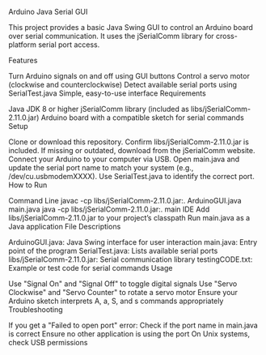 Arduino Java Serial GUI

This project provides a basic Java Swing GUI to control an Arduino board over serial communication. It uses the jSerialComm library for cross-platform serial port access.

Features

Turn Arduino signals on and off using GUI buttons
Control a servo motor (clockwise and counterclockwise)
Detect available serial ports using SerialTest.java
Simple, easy-to-use interface
Requirements

Java JDK 8 or higher
jSerialComm library (included as libs/jSerialComm-2.11.0.jar)
Arduino board with a compatible sketch for serial commands
Setup

Clone or download this repository.
Confirm libs/jSerialComm-2.11.0.jar is included. If missing or outdated, download from the jSerialComm website.
Connect your Arduino to your computer via USB.
Open main.java and update the serial port name to match your system (e.g., /dev/cu.usbmodemXXXX).
Use SerialTest.java to identify the correct port.
How to Run

Command Line
javac -cp libs/jSerialComm-2.11.0.jar:. ArduinoGUI.java main.java
java -cp libs/jSerialComm-2.11.0.jar:. main
IDE
Add libs/jSerialComm-2.11.0.jar to your project’s classpath
Run main.java as a Java application
File Descriptions

ArduinoGUI.java: Java Swing interface for user interaction
main.java: Entry point of the program
SerialTest.java: Lists available serial ports
libs/jSerialComm-2.11.0.jar: Serial communication library
testingCODE.txt: Example or test code for serial commands
Usage

Use "Signal On" and "Signal Off" to toggle digital signals
Use "Servo Clockwise" and "Servo Counter" to rotate a servo motor
Ensure your Arduino sketch interprets A, a, S, and s commands appropriately
Troubleshooting

If you get a "Failed to open port" error:
Check if the port name in main.java is correct
Ensure no other application is using the port
On Unix systems, check USB permissions
